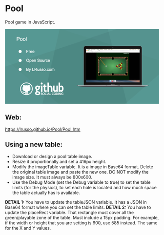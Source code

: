 # Pool

Pool game in JavaScript.

![alt screenshot](https://raw.githubusercontent.com/lrusso/Pool/master/Pool.png)

## Web:

https://lrusso.github.io/Pool/Pool.htm

## Using a new table:

- Download or design a pool table image.
- Resize it proportionally and set a 416px height.
- Modify the imageTable variable. It is a image in Base64 format. Delete the original table image and paste the new one. DO NOT modify the image size. It must always be 800x600.
- Use the Debug Mode (set the Debug variable to true) to set the table limits (for the physics), to set each hole is located and how much space the table actually has is available.

**DETAIL 1:** You have to update the tableJSON variable. It has a JSON in Base64 format where you can set the table limits.
**DETAIL 2:** You have to update the placeRect variable. That rectangle must cover all the green/playable zone of the table. Must include a 15px padding. For example, if the width or height that you are setting is 600, use 585 instead. The same for the X and Y values.
